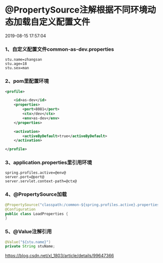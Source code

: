 # @PropertySource注解根据不同环境动态加载自定义配置文件

2019-08-15 17:57:04

### 1、自定义配置文件common-as-dev.properties

```properties
stu.name=zhangsan
stu.age=18
stu.sex=man
```

### 2、pom里配置环境

```xml
<profile>

    <id>as-dev</id>
    <properties>
        <port>8081</port>
        <ctx>/dev</ctx>
        <env>as-dev</env>
    </properties>

    <activation>
        <activeByDefault>true</activeByDefault>
    </activation>

</profile>
```

### 3、application.properties里引用环境

```properties
spring.profiles.active=@env@
server.port=@port@
server.servlet.context-path=@ctx@
```

### 4、@PropertySource加载

```java
@PropertySource("classpath:/common-${spring.profiles.active}.properties")
@Configuration
public class LoadProperties {
}
```

### 5、@Value注解引用

```java
@Value("${stu.name}")
private String stuName;
```

 



https://blog.csdn.net/xl_1803/article/details/99647366